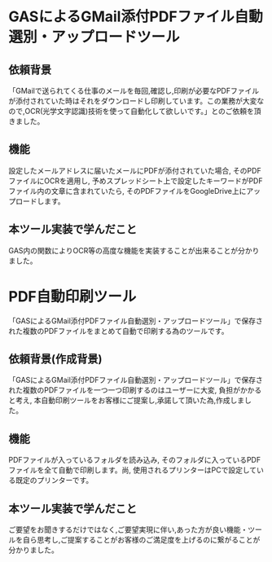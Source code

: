 # GASによるGMail添付PDFファイル自動選別・アップロードツール
## 依頼背景
「GMailで送られてくる仕事のメールを毎回,確認し,印刷が必要なPDFファイルが添付されていた時はそれをダウンロードし印刷しています。この業務が大変なので,OCR(光学文字認識)技術を使って自動化して欲しいです。」とのご依頼を頂きました。
## 機能
設定したメールアドレスに届いたメールにPDFが添付されていた場合, そのPDFファイルにOCRを適用し, 予めスプレッドシート上で設定したキーワードがPDFファイル内の文章に含まれていたら, そのPDFファイルをGoogleDrive上にアップロードします。
## 本ツール実装で学んだこと
GAS内の関数によりOCR等の高度な機能を実装することが出来ることが分かりました。
# PDF自動印刷ツール
「GASによるGMail添付PDFファイル自動選別・アップロードツール」で保存された複数のPDFファイルをまとめて自動で印刷する為のツールです。
## 依頼背景(作成背景)
「GASによるGMail添付PDFファイル自動選別・アップロードツール」で保存された複数のPDFファイルを一つ一つ印刷するのはユーザーに大変, 負担がかかると考え, 本自動印刷ツールをお客様にご提案し,承諾して頂いた為,作成しました。
## 機能
PDFファイルが入っているフォルダを読み込み, そのフォルダに入っているPDFファイルを全て自動で印刷します。尚, 使用されるプリンターはPCで設定している既定のプリンターです。
## 本ツール実装で学んだこと
ご要望をお聞きするだけではなく,ご要望実現に伴い,あった方が良い機能・ツールを自ら思考し,ご提案することがお客様のご満足度を上げるのに繋がることが分かりました。
